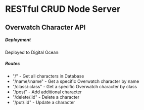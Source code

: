 # RESTful CRUD Node Server
## Overwatch Character API

##### Deployment
Deployed to Digital Ocean

##### Routes
- "/" - Get all characters in Database
- "/name/:name" - Get a specific Overwatch character by name
- "/class/:class" - Get a specific Overwatch character by class
- "/post" - Add additional character
- "/delete/:id" - Delete a character
- "/put/:id" - Update a character